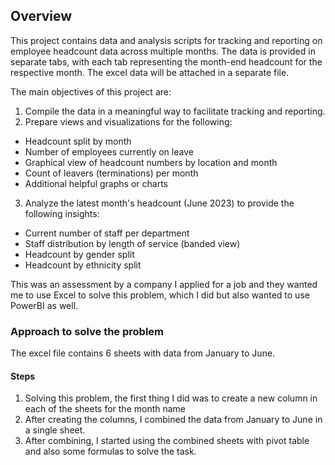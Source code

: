 ## Overview

This project contains data and analysis scripts for tracking and reporting on employee headcount data across multiple months. The data is provided in separate tabs, 
with each tab representing the month-end headcount for the respective month. The excel data will be attached in a separate file.

The main objectives of this project are:

1. Compile the data in a meaningful way to facilitate tracking and reporting.
2. Prepare views and visualizations for the following:
  - Headcount split by month
  - Number of employees currently on leave
  - Graphical view of headcount numbers by location and month
  - Count of leavers (terminations) per month
  - Additional helpful graphs or charts
3. Analyze the latest month's headcount (June 2023) to provide the following insights:
  - Current number of staff per department
  - Staff distribution by length of service (banded view)
  - Headcount by gender split
  - Headcount by ethnicity split

This was an assessment by a company I applied for a job and they wanted me to use Excel to solve this problem, which I did but also wanted to use PowerBI as well.

### Approach to solve the problem

The excel file contains 6 sheets with data from January to June.

#### Steps
1. Solving this problem, the first thing I did was to create a new column in each of the sheets for the month name 
2. After creating the columns, I combined the data from January to June in a single sheet.
3. After combining, I started using the combined sheets with pivot table and also some formulas to solve the task.

